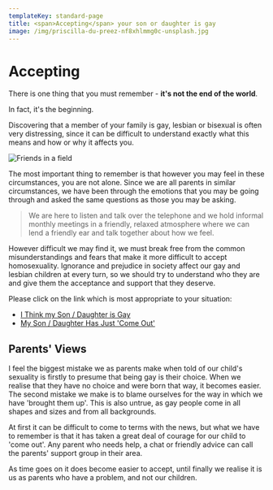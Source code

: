 ```yaml
---
templateKey: standard-page
title: <span>Accepting</span> your son or daughter is gay
image: /img/priscilla-du-preez-nf8xhlmmg0c-unsplash.jpg
---
```

# Accepting

There is one thing that you must remember - **it's not the end of the world**.

In fact, it's the beginning.

Discovering that a member of your family is gay, lesbian or bisexual is often very distressing, since it can be difficult to understand exactly what this means and how or why it affects you.

![Friends in a field](/img/antonino-visalli-rnibly7ahck-unsplash.jpg "Friends in a field")

The most important thing to remember is that however you may feel in these circumstances, you are not alone. Since we are all parents in similar circumstances, we have been through the emotions that you may be going through and asked the same questions as those you may be asking.

> We are here to listen and talk over the telephone and we hold informal monthly meetings in a friendly, relaxed atmosphere where we can lend a friendly ear and talk together about how we feel.

However difficult we may find it, we must break free from the common misunderstandings and fears that make it more difficult to accept homosexuality. Ignorance and prejudice in society affect our gay and lesbian children at every turn, so we should try to understand who they are and give them the acceptance and support that they deserve.

Please click on the link which is most appropriate to your situation:

* [I Think my Son / Daughter is Gay](https://www.birminghamparentssupport.com/accepting/i-think-my-son-daughter-is-gay/)
* [My Son / Daughter Has Just 'Come Out'](https://www.birminghamparentssupport.com/accepting/my-son-daugher-has-just-come-out/)

## Parents' Views

I feel the biggest mistake we as parents make when told of our child's sexuality is firstly to presume that being gay is their choice. When we realise that they have no choice and were born that way, it becomes easier. The second mistake we make is to blame ourselves for the way in which we have 'brought them up'. This is also untrue, as gay people come in all shapes and sizes and from all backgrounds. 

At first it can be difficult to come to terms with the news, but what we have to remember is that it has taken a great deal of courage for our child to 'come out'. Any parent who needs help, a chat or friendly advice can call the parents' support group in their area.

As time goes on it does become easier to accept, until finally we realise it is us as parents who have a problem, and not our children.